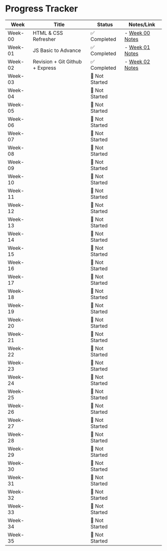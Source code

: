 # Progress Tracker

| Week | Title                  | Status       | Notes/Link |
|------|------------------------|--------------|------------|
| Week-00 | HTML & CSS Refresher | ✅ Completed | - [Week 00 Notes](./Week-00/README.md) |
| Week-01 | JS Basic to Advance  | ✅ Completed |- [Week 01 Notes](./Week-01/) |
| Week-02 | Revision + Git Github + Express  | ✅ Completed |- [Week 02 Notes](./Week-02/) |
| Week-03 |  | 🔲 Not Started |  |
| Week-04 |  | 🔲 Not Started |  |
| Week-05 |  | 🔲 Not Started |  |
| Week-06 |  | 🔲 Not Started |  |
| Week-07 |  | 🔲 Not Started |  |
| Week-08 |  | 🔲 Not Started |  |
| Week-09 |  | 🔲 Not Started |  |
| Week-10 |  | 🔲 Not Started |  |
| Week-11 |  | 🔲 Not Started |  |
| Week-12 |  | 🔲 Not Started |  |
| Week-13 |  | 🔲 Not Started |  |
| Week-14 |  | 🔲 Not Started |  |
| Week-15 |  | 🔲 Not Started |  |
| Week-16 |  | 🔲 Not Started |  |
| Week-17 |  | 🔲 Not Started |  |
| Week-18 |  | 🔲 Not Started |  |
| Week-19 |  | 🔲 Not Started |  |
| Week-20 |  | 🔲 Not Started |  |
| Week-21 |  | 🔲 Not Started |  |
| Week-22 |  | 🔲 Not Started |  |
| Week-23 |  | 🔲 Not Started |  |
| Week-24 |  | 🔲 Not Started |  |
| Week-25 |  | 🔲 Not Started |  |
| Week-26 |  | 🔲 Not Started |  |
| Week-27 |  | 🔲 Not Started |  |
| Week-28 |  | 🔲 Not Started |  |
| Week-29 |  | 🔲 Not Started |  |
| Week-30 |  | 🔲 Not Started |  |
| Week-31 |  | 🔲 Not Started |  |
| Week-32 |  | 🔲 Not Started |  |
| Week-33 |  | 🔲 Not Started |  |
| Week-34 |  | 🔲 Not Started |  |
| Week-35 |  | 🔲 Not Started |  |
